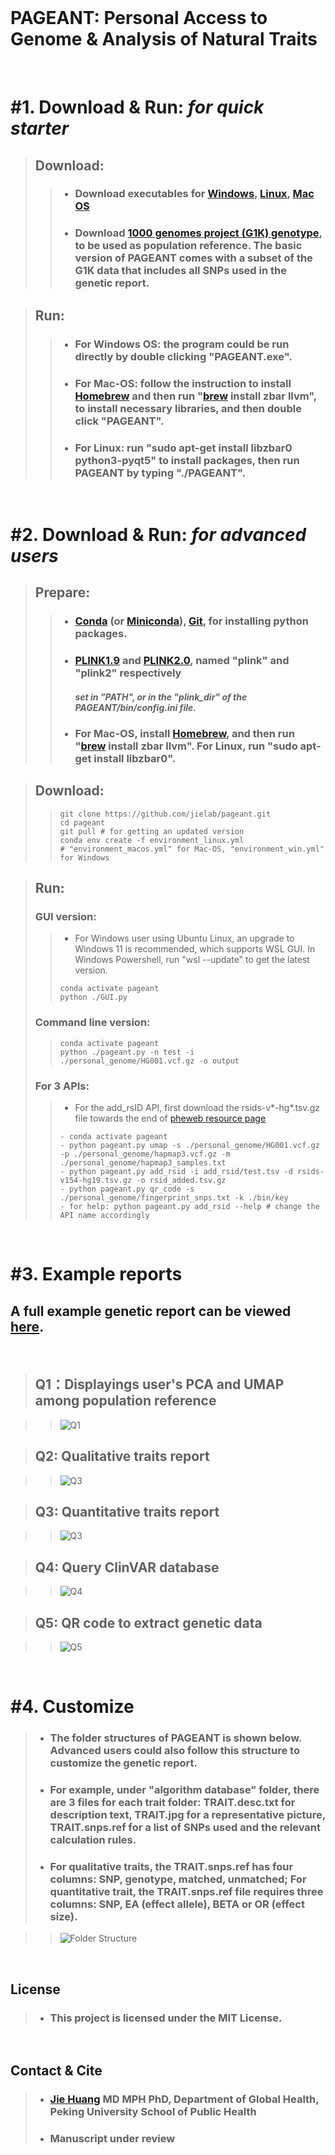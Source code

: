 <br/>

# PAGEANT: Personal Access to Genome & Analysis of Natural Traits

<br/>

# #1. Download & Run: *for quick starter*

> ## Download:
> > - ### Download executables for [Windows](https://drive.google.com/file/d/1_mvYskEgSITqRBTBKbffBkdud0DCaXo5/view?usp=sharing), [Linux](https://drive.google.com/file/d/1zvgbGQJfpPJK3mL748cYrv83HgryEo-x/view?usp=sharing), [Mac OS](https://drive.google.com/file/d/18Pqs_NMOq5uXZunFSv2un72Tw3I5wyxX/view?usp=sharing)
> > - ### Download [1000 genomes project (G1K) genotype](https://www.internationalgenome.org), to be used as population reference. The basic version of PAGEANT comes with a subset of the G1K data that includes all SNPs used in the genetic report.

> ## Run:
> > - ### For Windows OS: the program could be run directly by double clicking "PAGEANT.exe".
> > - ### For Mac-OS: follow the instruction to install [Homebrew](https://raw.githubusercontent.com/Homebrew/install/HEAD/install.sh) and then run "[brew](https://brew.sh/) install zbar llvm", to install necessary libraries, and then double click "PAGEANT".
> > - ### For Linux: run "sudo apt-get install libzbar0 python3-pyqt5" to install packages, then run PAGEANT by typing "./PAGEANT".

<br/>


# #2. Download & Run: *for advanced users*

> ## Prepare:
> > - ### [Conda](https://docs.conda.io/en/latest/) (or [Miniconda](https://docs.conda.io/en/latest/miniconda.html)), [Git](https://git-scm.com/), for installing python packages.
> > - ### [PLINK1.9](http://www.cog-genomics.org/plink/1.9/) and [PLINK2.0](http://www.cog-genomics.org/plink/2.0/), named "plink" and "plink2" respectively
> >		#### *set in "PATH", or in the "plink_dir" of the PAGEANT/bin/config.ini file.*
> > - ### For Mac-OS, install [Homebrew](https://raw.githubusercontent.com/Homebrew/install/HEAD/install.sh), and then run "[brew](https://brew.sh/) install zbar llvm". For Linux, run "sudo apt-get install libzbar0".

> ## Download: 
> > ```
> > git clone https://github.com/jielab/pageant.git
> > cd pageant
> > git pull # for getting an updated version
> > conda env create -f environment_linux.yml 
> > # "environment_macos.yml" for Mac-OS, "environment_win.yml" for Windows
> > ```

> ## Run:
> ### GUI version:
> > - For Windows user using Ubuntu Linux, an upgrade to Windows 11 is recommended, which supports WSL GUI. In Windows Powershell, run "wsl --update" to get the latest version.  
> > ```
> > conda activate pageant
> > python ./GUI.py
> > ```
> ### Command line version:
> > ```
> > conda activate pageant
> > python ./pageant.py -n test -i ./personal_genome/HG001.vcf.gz -o output
> > 
> >```
> ### For 3 APIs:
> > - For the add_rsID API, first download the rsids-v*-hg*.tsv.gz file towards the end of [pheweb resource page](https://resources.pheweb.org)
> > ```
> > - conda activate pageant
> > - python pageant.py umap -s ./personal_genome/HG001.vcf.gz -p ./personal_genome/hapmap3.vcf.gz -m ./personal_genome/hapmap3_samples.txt
> > - python pageant.py add_rsid -i add_rsid/test.tsv -d rsids-v154-hg19.tsv.gz -o rsid_added.tsv.gz
> > - python pageant.py qr_code -s ./personal_genome/fingerprint_snps.txt -k ./bin/key
> > - for help: python pageant.py add_rsid --help # change the API name accordingly
> > ```

<br/>


# #3. Example reports 

## A full example genetic report can be viewed [here](https://htmlpreview.github.io/?https://github.com/jielab/pageant/blob/master/genetic_reports/Report.html). 

<br/>

> ## Q1：Displayings user's PCA and UMAP among population reference

> > ![Q1](./images/Fig_Q1.png)

> ## Q2: Qualitative traits report

> > ![Q3](./images/Fig_Q2.png)

> ## Q3: Quantitative traits report

> > ![Q3](./images/Fig_Q3.png)

> ## Q4: Query ClinVAR database

> > ![Q4](./images/Fig_Q4.png)

> ## Q5: QR code to extract genetic data

> > ![Q5](./images/Fig_Q5.png)

<br/>


# #4. Customize
> - ### The folder structures of PAGEANT is shown below. Advanced users could also follow this structure to customize the genetic report. 
> - ### For example, under "algorithm database" folder, there are 3 files for each trait folder: TRAIT.desc.txt for description text, TRAIT.jpg for a representative picture, TRAIT.snps.ref for a list of SNPs used and the relevant calculation rules. 
> - ### For qualitative traits, the TRAIT.snps.ref has four columns: SNP, genotype, matched, unmatched; For quantitative trait, the TRAIT.snps.ref file requires three columns: SNP, EA (effect allele), BETA or OR (effect size).

> > ![Folder Structure](./images/Fig_folder.png)

<br/>


## License
> - ### This project is licensed under the MIT License.

<br/>

## Contact & Cite

> - ### [Jie Huang](jiehuang001@pku.edu.cn) MD MPH PhD, Department of Global Health, Peking University School of Public Health
> - ### Manuscript under review

